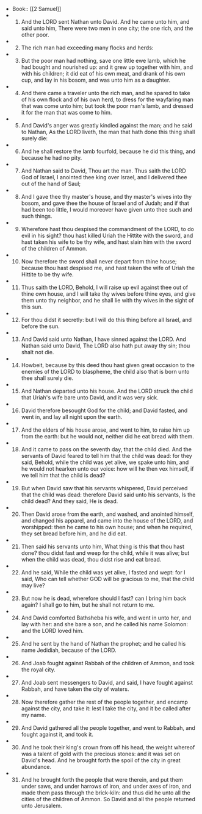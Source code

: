 - Book:: [[2 Samuel]]
- 1. And the LORD sent Nathan unto David. And he came unto him, and said unto him, There were two men in one city; the one rich, and the other poor.
- 2. The rich man had exceeding many flocks and herds:
- 3. But the poor man had nothing, save one little ewe lamb, which he had bought and nourished up: and it grew up together with him, and with his children; it did eat of his own meat, and drank of his own cup, and lay in his bosom, and was unto him as a daughter.
- 4. And there came a traveler unto the rich man, and he spared to take of his own flock and of his own herd, to dress for the wayfaring man that was come unto him; but took the poor man's lamb, and dressed it for the man that was come to him.
- 5. And David's anger was greatly kindled against the man; and he said to Nathan, As the LORD liveth, the man that hath done this thing shall surely die:
- 6. And he shall restore the lamb fourfold, because he did this thing, and because he had no pity.
- 7. And Nathan said to David, Thou art the man. Thus saith the LORD God of Israel, I anointed thee king over Israel, and I delivered thee out of the hand of Saul;
- 8. And I gave thee thy master's house, and thy master's wives into thy bosom, and gave thee the house of Israel and of Judah; and if that had been too little, I would moreover have given unto thee such and such things.
- 9. Wherefore hast thou despised the commandment of the LORD, to do evil in his sight? thou hast killed Uriah the Hittite with the sword, and hast taken his wife to be thy wife, and hast slain him with the sword of the children of Ammon.
- 10. Now therefore the sword shall never depart from thine house; because thou hast despised me, and hast taken the wife of Uriah the Hittite to be thy wife.
- 11. Thus saith the LORD, Behold, I will raise up evil against thee out of thine own house, and I will take thy wives before thine eyes, and give them unto thy neighbor, and he shall lie with thy wives in the sight of this sun.
- 12. For thou didst it secretly: but I will do this thing before all Israel, and before the sun.
- 13. And David said unto Nathan, I have sinned against the LORD. And Nathan said unto David, The LORD also hath put away thy sin; thou shalt not die.
- 14. Howbeit, because by this deed thou hast given great occasion to the enemies of the LORD to blaspheme, the child also that is born unto thee shall surely die.
- 15. And Nathan departed unto his house. And the LORD struck the child that Uriah's wife bare unto David, and it was very sick.
- 16. David therefore besought God for the child; and David fasted, and went in, and lay all night upon the earth.
- 17. And the elders of his house arose, and went to him, to raise him up from the earth: but he would not, neither did he eat bread with them.
- 18. And it came to pass on the seventh day, that the child died. And the servants of David feared to tell him that the child was dead: for they said, Behold, while the child was yet alive, we spake unto him, and he would not hearken unto our voice: how will he then vex himself, if we tell him that the child is dead?
- 19. But when David saw that his servants whispered, David perceived that the child was dead: therefore David said unto his servants, Is the child dead? And they said, He is dead.
- 20. Then David arose from the earth, and washed, and anointed himself, and changed his apparel, and came into the house of the LORD, and worshipped: then he came to his own house; and when he required, they set bread before him, and he did eat.
- 21. Then said his servants unto him, What thing is this that thou hast done? thou didst fast and weep for the child, while it was alive; but when the child was dead, thou didst rise and eat bread.
- 22. And he said, While the child was yet alive, I fasted and wept: for I said, Who can tell whether GOD will be gracious to me, that the child may live?
- 23. But now he is dead, wherefore should I fast? can I bring him back again? I shall go to him, but he shall not return to me.
- 24. And David comforted Bathsheba his wife, and went in unto her, and lay with her: and she bare a son, and he called his name Solomon: and the LORD loved him.
- 25. And he sent by the hand of Nathan the prophet; and he called his name Jedidiah, because of the LORD.
- 26. And Joab fought against Rabbah of the children of Ammon, and took the royal city.
- 27. And Joab sent messengers to David, and said, I have fought against Rabbah, and have taken the city of waters.
- 28. Now therefore gather the rest of the people together, and encamp against the city, and take it: lest I take the city, and it be called after my name.
- 29. And David gathered all the people together, and went to Rabbah, and fought against it, and took it.
- 30. And he took their king's crown from off his head, the weight whereof was a talent of gold with the precious stones: and it was set on David's head. And he brought forth the spoil of the city in great abundance.
- 31. And he brought forth the people that were therein, and put them under saws, and under harrows of iron, and under axes of iron, and made them pass through the brick-kiln: and thus did he unto all the cities of the children of Ammon. So David and all the people returned unto Jerusalem.
